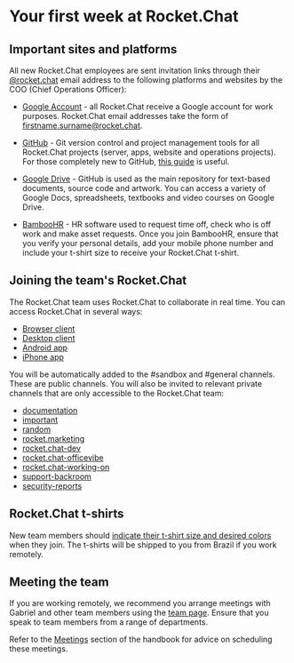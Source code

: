 # Your first week at Rocket.Chat

## Important sites and platforms

All new Rocket.Chat employees are sent invitation links through their [@rocket.chat]() email address to the following platforms and websites by the COO (Chief Operations Officer):

- [Google Account](http://mail.google.com) - all Rocket.Chat receive a Google account for work purposes. Rocket.Chat email addresses take the form of [firstname.surname@rocket.chat]().

- [GitHub](https://github.com) - Git version control and project management tools for all Rocket.Chat projects (server, apps, website and operations projects). For those completely new to GitHub, [this guide](https://www.howtogeek.com/180167/htg-explains-what-is-github-and-what-do-geeks-use-it-for/) is useful.

- [Google Drive](https://www.google.com/drive/) - GitHub is used as the main repository for text-based documents, source code and artwork. You can access a variety of Google Docs, spreadsheets, textbooks and video courses on Google Drive.

- [BambooHR](https://www.bamboohr.com) - HR software used to request time off, check who is off work and make asset requests. Once you join BambooHR, ensure that you verify your personal details, add your mobile phone number and include your t-shirt size to receive your Rocket.Chat t-shirt.

## Joining the team's Rocket.Chat

The Rocket.Chat team uses Rocket.Chat to collaborate in real time. You can access Rocket.Chat in several ways:

- [Browser client](https://open.rocket.chat/home)
- [Desktop client](https://rocket.chat/download)
- [Android app](https://play.google.com/store/apps/details?id=chat.rocket.android)
- [iPhone app](https://itunes.apple.com/app/rocket-chat/id1148741252)

You will be automatically added to the #sandbox and #general channels. These are public channels. You will also be invited to relevant private channels that are only accessible to the Rocket.Chat team:

- [documentation](https://open.rocket.chat/group/documentation)
- [important](https://open.rocket.chat/group/important)
- [random](https://open.rocket.chat/group/random)
- [rocket.marketing](https://open.rocket.chat/group/rocket.marketing)
- [rocket.chat-dev](https://open.rocket.chat/group/rocket.chat-dev)
- [rocket.chat-officevibe](https://open.rocket.chat/group/rocket.chat-officevibe)
- [rocket.chat-working-on](https://open.rocket.chat/group/rocket.chat-working-on)
- [support-backroom](https://open.rocket.chat/group/support-backroom)
- [security-reports](https://open.rocket.chat/group/security-reports)

## Rocket.Chat t-shirts

New team members should [indicate their t-shirt size and desired colors](https://docs.google.com/spreadsheets/d/1zjOnlscEeHy5F1a40dQ04ct96S49q9PJ-Y4pTNpBzrQ/edit?usp=sharing) when they join. The t-shirts will be shipped to you from Brazil if you work remotely.

## Meeting the team

If you are working remotely, we recommend you arrange meetings with Gabriel and other team members using the [team page](https://rocket.chat/blog/). Ensure that you speak to team members from a range of departments.

Refer to the [Meetings](link) section of the handbook for advice on scheduling these meetings.
